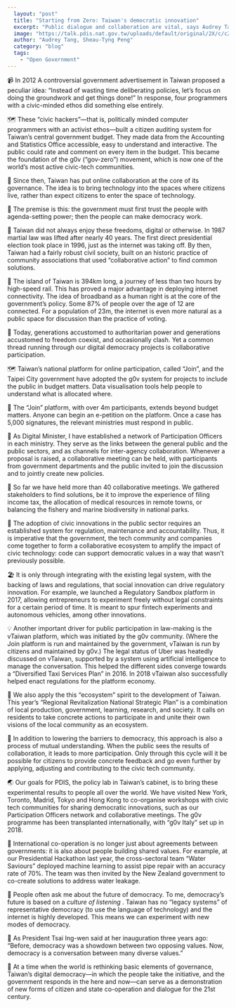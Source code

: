 ```yaml
---
  layout: "post"
  title: "Starting from Zero: Taiwan's democratic innovation"
  excerpt: "Public dialogue and collaboration are vital, says Audrey Tang, the Digital Minister of Taiwan."
  image: "https://talk.pdis.nat.gov.tw/uploads/default/original/2X/c/c2061a5cd697744724d0462de0dd744ce66aea4f.jpeg"
  author: "Audrey Tang, Sheau-Tyng Peng"
  category: "blog"
  tags: 
    - "Open Government"
---
```


📹 In 2012 A controversial government advertisement in Taiwan proposed a peculiar idea: “Instead of wasting time deliberating policies, let’s focus on doing the groundwork and get things done!” In response, four programmers with a civic-minded ethos did something else entirely.

🗺 These “civic hackers”—that is, politically minded computer programmers with an activist ethos—built a citizen auditing system for Taiwan’s central government budget. They made data from the Accounting and Statistics Office accessible, easy to understand and interactive. The public could rate and comment on every item in the budget. This became the foundation of the g0v (“gov-zero”) movement, which is now one of the world’s most active civic-tech communities.

🤝 Since then, Taiwan has put online collaboration at the core of its governance. The idea is to bring technology into the spaces where citizens live, rather than expect citizens to enter the space of technology.

🌻 The premise is this: the government must first trust the people with agenda-setting power; then the people can make democracy work.

📶 Taiwan did not always enjoy these freedoms, digital or otherwise. In 1987 martial law was lifted after nearly 40 years. The first direct presidential election took place in 1996, just as the internet was taking off. By then, Taiwan had a fairly robust civil society, built on an historic practice of community associations that used “collaborative action” to find common solutions.

🚅 The island of Taiwan is 394km long, a journey of less than two hours by high-speed rail. This has proved a major advantage in deploying internet connectivity. The idea of broadband as a human right is at the core of the government’s policy. Some 87% of people over the age of 12 are connected. For a population of 23m, the internet is even more natural as a public space for discussion than the practice of voting.

🚸 Today, generations accustomed to authoritarian power and generations accustomed to freedom coexist, and occasionally clash. Yet a common thread running through our digital democracy projects is collaborative participation.

🗺 Taiwan’s national platform for online participation, called “Join”, and the Taipei City government have adopted the g0v system for projects to include the public in budget matters. Data visualisation tools help people to understand what is allocated where.

🙋 The “Join” platform, with over 4m participants, extends beyond budget matters. Anyone can begin an e-petition on the platform. Once a case has 5,000 signatures, the relevant ministries must respond in public.

🔗 As Digital Minister, I have established a network of Participation Officers in each ministry. They serve as the links between the general public and the public sectors, and as channels for inter-agency collaboration. Whenever a proposal is raised, a collaborative meeting can be held, with participants from government departments and the public invited to join the discussion and to jointly create new policies.

🍲 So far we have held more than 40 collaborative meetings. We gathered stakeholders to find solutions, be it to improve the experience of filing income tax, the allocation of medical resources in remote towns, or balancing the fishery and marine biodiversity in national parks.

🔄 The adoption of civic innovations in the public sector requires an established system for regulation, maintenance and accountability. Thus, it is imperative that the government, the tech community and companies come together to form a collaborative ecosystem to amplify the impact of civic technology: code can support democratic values in a way that wasn’t previously possible.

🏖 It is only through integrating with the existing legal system, with the backing of laws and regulations, that social innovation can drive regulatory innovation. For example, we launched a Regulatory Sandbox platform in 2017, allowing entrepreneurs to experiment freely without legal constraints for a certain period of time. It is meant to spur fintech experiments and autonomous vehicles, among other innovations.

💡 Another important driver for public participation in law-making is the vTaiwan platform, which was initiated by the g0v community. (Where the Join platform is run and maintained by the government, vTaiwan is run by citizens and maintained by g0v.) The legal status of Uber was heatedly discussed on vTaiwan, supported by a system using artificial intelligence to manage the conversation. This helped the different sides converge towards a “Diversified Taxi Services Plan” in 2016. In 2018 vTaiwan also successfully helped enact regulations for the platform economy.

🏡 We also apply the this “ecosystem” spirit to the development of Taiwan. This year’s “Regional Revitalization National Strategic Plan” is a combination of local production, government, learning, research, and society. It calls on residents to take concrete actions to participate in and unite their own visions of the local community as an ecosystem.

💞 In addition to lowering the barriers to democracy, this approach is also a process of mutual understanding. When the public sees the results of collaboration, it leads to more participation. Only through this cycle will it be possible for citizens to provide concrete feedback and go even further by applying, adjusting and contributing to the civic tech community.

🌏 Our goals for PDIS, the policy lab in Taiwan’s cabinet, is to bring these experimental results to people all over the world. We have visited New York, Toronto, Madrid, Tokyo and Hong Kong to co-organise workshops with civic tech communities for sharing democratic innovations, such as our Participation Officers network and collaborative meetings. The g0v programme has been transplanted internationally, with “g0v Italy” set up in 2018.

🚰 International co-operation is no longer just about agreements between governments: it is also about people building shared values. For example, at our Presidential Hackathon last year, the cross-sectoral team “Water Saviours” deployed machine learning to assist pipe repair with an accuracy rate of 70%. The team was then invited by the New Zealand government to co-create solutions to address water leakage.

🚀 People often ask me about the future of democracy. To me, democracy’s future is based on a *culture of listening* . Taiwan has no “legacy systems” of representative democracy (to use the language of technology) and the internet is highly developed. This means we can experiment with new modes of democracy.

🎨 As President Tsai Ing-wen said at her inauguration three years ago: “Before, democracy was a showdown between two opposing values. Now, democracy is a conversation between many diverse values.”

🗽 At a time when the world is rethinking basic elements of governance, Taiwan’s digital democracy—in which the people take the initiative, and the government responds in the here and now—can serve as a demonstration of new forms of citizen and state co-operation and dialogue for the 21st century.
